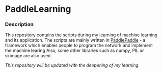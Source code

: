 # PaddleLearning

### Description

This repository contains the scripts during my learning of machine learning and its application.
The scripts are mainly written in [PaddlePaddle](https://github.com/PaddlePaddle/Paddle) - a framework which enables people to program the network and implement the machine learing
Also, some other libraries such as numpy, PIL or skimage are also used.

*This repository will be updated with the deepening of my learning*
